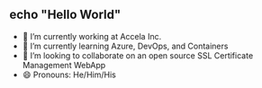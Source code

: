 ## echo "Hello World"

- 🔭 I’m currently working at Accela Inc.
- 🌱 I’m currently learning Azure, DevOps, and Containers
- 👯 I’m looking to collaborate on an open source SSL Certificate Management WebApp
- 😄 Pronouns: He/Him/His

<!--
**zachary-cs/zachary-cs** is a ✨ _special_ ✨ repository because its `README.md` (this file) appears on your GitHub profile.

Here are some ideas to get you started:

- 🔭 I’m currently working on ...
- 🌱 I’m currently learning ...
- 👯 I’m looking to collaborate on ...
- 🤔 I’m looking for help with ...
- 💬 Ask me about ...
- 📫 How to reach me: ...
- 😄 Pronouns: ...
- ⚡ Fun fact: ...
-->
